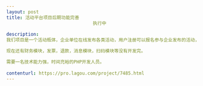 ```yaml
---                
layout: post       
title: 活动平台项目后期功能完善
                                执行中
           
description: 
我们项目是一个活动瓶体，企业单位在线发布各类活动，用户注册可以报名参与企业发布的活动，并可以在线支付，通过扫码报到等。

现在还有财务模块，发票，退款，消息模块，扫码模块等没有开发完。

需要一名技术能力强，时间充裕的PHP开发人员。
     
contenturl: https://pro.lagou.com/project/7485.html      
---                 
```

